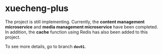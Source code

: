 # xuecheng-plus

The project is still implementing. Currently, the **content management microservice** and **media management microservice** have been completed. In addition, the **cache** function using Redis has also been added to this project. 

To see more details, go to branch **`dev01`**.
